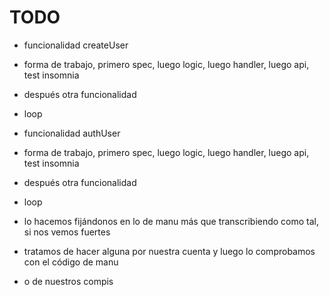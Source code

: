 # TODO
- funcionalidad createUser
- forma de trabajo, primero spec, luego logic, luego handler, luego api, test insomnia
- después otra funcionalidad
- loop

- funcionalidad authUser
- forma de trabajo, primero spec, luego logic, luego handler, luego api, test insomnia
- después otra funcionalidad
- loop

- lo hacemos fijándonos en lo de manu más que transcribiendo como tal, si nos vemos fuertes
- tratamos de hacer alguna por nuestra cuenta y luego lo comprobamos con el código de manu
- o de nuestros compis